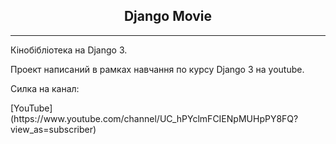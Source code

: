 <h2 align="center">Django Movie</h2>
<hr>  

Кінобібліотека на Django 3.

Проект написаний в рамках навчання по курсу Django 3 на youtube.
<p>Силка на канал: </p>
[YouTube](https://www.youtube.com/channel/UC_hPYclmFCIENpMUHpPY8FQ?view_as=subscriber)




